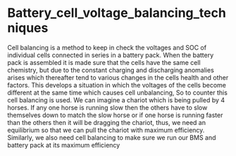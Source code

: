# Battery_cell_voltage_balancing_techniques
Cell balancing is a method to keep in check the voltages and SOC of individual cells  connected in series in a battery pack. When the battery pack is assembled it is made sure that  the cells have the same cell chemistry, but due to the constant charging and discharging  anomalies arises which thereafter tend to various changes in the cells health and other  factors. This develops a situation in which the voltages of the cells become different at the  same time which causes cell unbalancing, So to counter this cell balancing is used. We can  imagine a chariot which is being pulled by 4 horses. If any one horse is running slow then  the others have to slow themselves down to match the slow horse or if one horse is running  faster than the others then it will be dragging the chariot, thus, we need an equilibrium so  that we can pull the chariot with maximum efficiency. Similarly, we also need cell  balancing to make sure we run our BMS and battery pack at its maximum efficiency
